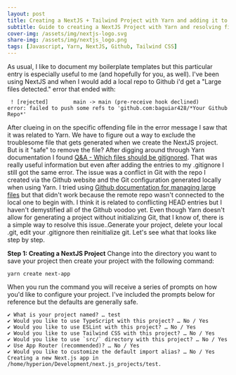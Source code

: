 ```yaml
---
layout: post
title: Creating a NextJS + Tailwind Project with Yarn and adding it to Github
subtitle: Guide to creating a NextJS Project with Yarn and resolving filesize limitations when adding project to Github
cover-img: /assets/img/nextjs-logo.svg
share-img: /assets/img/nextjs_logo.png
tags: [Javascript, Yarn, NextJS, Github, Tailwind CSS]
---
```


As usual, I like to document my boilerplate templates but this particular entry is especially useful to me (and hopefully for you, as well). I've been using NextJS and when I would add a local repo to Github i'd get a "Large files detected." error that ended with:
~~~
 ! [rejected]        main -> main (pre-receive hook declined)
error: failed to push some refs to 'github.com:baguiar428/*Your Github Repo*'
~~~

After clueing in on the specific offending file in the error message I saw that it was related to Yarn. We have to figure out a way to exclude the troublesome file that gets generated when we create the NextJS project. But is it "safe" to remove the file?
After digging around through Yarn documentation I found [Q&A - Which files should be gitignored](https://yarnpkg.com/getting-started/qa#which-files-should-be-gitignored).
That was really useful information but even after adding the entries to my .gitignore I still got the same error. The issue was a conflict in Git with the repo I created via the Github website and the Git configuration generated locally when using Yarn. I tried using [Github documentation for managing large files](https://docs.github.com/en/repositories/working-with-files/managing-large-files/about-large-files-on-github) but that didn't work because the remote repo wasn't connected to the local one to begin with. I think it is related to conflicting HEAD entries but I haven't demystified all of the Github voodoo yet.
Even though Yarn doesn't allow for generating a project without initializing Git, that I know of, there is a simple way to resolve this issue..Generate your project, delete your local .git, edit your .gitignore then reinitialize git. Let's see what that looks like step by step.

**Step 1: Creating a NextJS Project**
Change into the directory you want to save your project
then create your project with the following command:
~~~
yarn create next-app
~~~
When you run the command you will receive a series of prompts on how you'd like to configure your project. I've included the prompts below for reference but the defaults are generally safe.
~~~
✔ What is your project named? … test
✔ Would you like to use TypeScript with this project? … No / Yes
✔ Would you like to use ESLint with this project? … No / Yes
✔ Would you like to use Tailwind CSS with this project? … No / Yes
✔ Would you like to use `src/` directory with this project? … No / Yes
✔ Use App Router (recommended)? … No / Yes
✔ Would you like to customize the default import alias? … No / Yes
Creating a new Next.js app in /home/hyperion/Development/next.js_projects/test.
~~~




